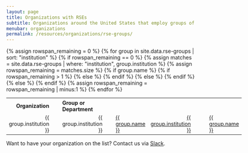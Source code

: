 ```yaml
---
layout: page
title: Organizations with RSEs
subtitle: Organizations around the United States that employ groups of RSEs
menubar: organizations
permalink: /resources/organizations/rse-groups/
---
```

<style>
table#rse-groups {
    display: table;
    font-size: 1em;
    margin-left: auto;
    margin-right: auto;
    width: auto;
}

#rse-groups th {
    font-weight: bold;
}

#rse-groups th:nth-child(1) {
    text-align: right;
	padding-right: 2em;
}

#rse-groups th:nth-child(2) {
    text-align: left;
}

#rse-groups td.institution {
    text-align: right;
	padding-right: 2em;
}

#rse-groups td.name {
    text-align: left;
}

#rse-groups td {
	vertical-align: middle;
}
</style>

<table id="rse-groups">
  <tr>
    <th class="highlight">Organization</th>
    <th class="highlight">Group or Department</th>
  </tr>
{% assign rowspan_remaining = 0 %}
{% for group in site.data.rse-groups | sort: "institution" %}
  <tr>
  {% if rowspan_remaining == 0 %}
    {% assign matches = site.data.rse-groups | where: "institution", group.institution %}
    {% assign rowspan_remaining = matches.size %}
    {% if group.name %}
      {% if rowspan_remaining > 1 %}
    <td class="institution" rowspan="{{ rowspan_remaining }}">{{ group.institution }}</td>
      {% else %}
    <td class="institution">{{ group.institution }}</td>
      {% endif %}
    <td class="name"><a href="{{ group.url }}">{{ group.name }}</a></td>
    {% else %}
    <td class="institution"><a href="{{ group.url }}">{{ group.institution }}</a></td>
    <td></td>
    {% endif %}
  {% else %}
    <td class="name"><a href="{{ group.url }}">{{ group.name }}</a></td>
  {% endif %}
  {% assign rowspan_remaining = rowspan_remaining | minus:1 %}
  </tr>
{% endfor %}
</table>

Want to have your organization on the list? Contact us via [Slack](https://usrse.slack.com).
